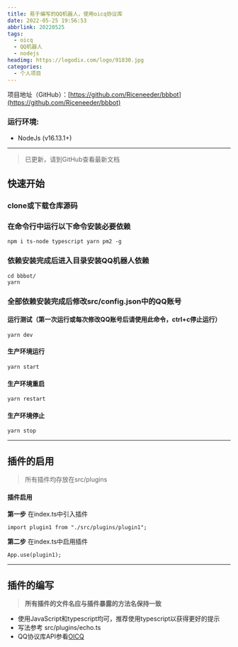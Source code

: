```yaml
---
title: 易于编写的QQ机器人，使用oicq协议库
date: 2022-05-25 19:56:53
abbrlink: 20220525
tags:
  - oicq
  - QQ机器人
  - nodejs
headimg: https://logodix.com/logo/91830.jpg
categories:
  - 个人项目
---
```

项目地址（GitHub）：[https://github.com/Riceneeder/bbbot](https://github.com/Riceneeder/bbbot)
### 运行环境:
+ NodeJs (v16.13.1+)
---
<!--more-->

> 已更新，请到GitHub查看最新文档

## 快速开始
### clone或下载仓库源码
### 在命令行中运行以下命令安装必要依赖
```
npm i ts-node typescript yarn pm2 -g
```

### 依赖安装完成后进入目录安装QQ机器人依赖
```
cd bbbot/
yarn
```
### 全部依赖安装完成后修改src/config.json中的QQ账号

#### **运行测试**（第一次运行或每次修改QQ账号后请使用此命令，ctrl+c停止运行）
```
yarn dev    
```
#### **生产环境运行**
```
yarn start
```
#### **生产环境重启**
```
yarn restart
```
#### **生产环境停止**
```
yarn stop
```
---
## 插件的启用

> 所有插件均存放在src/plugins
#### 插件启用

**第一步** 在index.ts中引入插件
```
import plugin1 from "./src/plugins/plugin1";
```
**第二步** 在index.ts中启用插件
```
App.use(plugin1);
```
---
## 插件的编写
>**所有插件的文件名应与插件暴露的方法名保持一致**
+ 使用JavaScript和typescript均可，推荐使用typescript以获得更好的提示
+ 写法参考 src/plugins/echo.ts 
+ QQ协议库API参看[OICQ](https://github.com/takayama-lily/oicq#api-reference)
